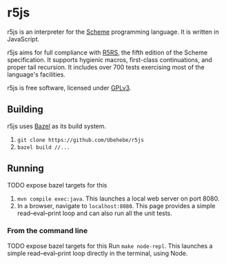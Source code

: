# r5js
r5js is an interpreter for the [Scheme](http://en.wikipedia.org/wiki/Scheme_(programming_language))
programming language. It is written in JavaScript.

r5js aims for full compliance with [R5RS](http://www.schemers.org/Documents/Standards/R5RS/HTML/),
the fifth edition of the Scheme specification. It supports hygienic macros,
first-class continuations, and proper tail recursion. It includes over 700 tests exercising most of
the language's facilities.

r5js is free software, licensed under [GPLv3](http://www.gnu.org/copyleft/gpl.html).

## Building
r5js uses [Bazel](https://bazel.build) as its build system.

1. `git clone https://github.com/Ubehebe/r5js`
2. `bazel build //...`

## Running
TODO expose bazel targets for this
1. `mvn compile exec:java`. This launches a local web server on port 8080.
2. In a browser, navigate to `localhost:8080`. This page provides a simple read–eval–print loop
and can also run all the unit tests.

### From the command line
TODO expose bazel targets for this
Run `make node-repl`. This launches a simple read–eval–print loop
directly in the terminal, using Node.
